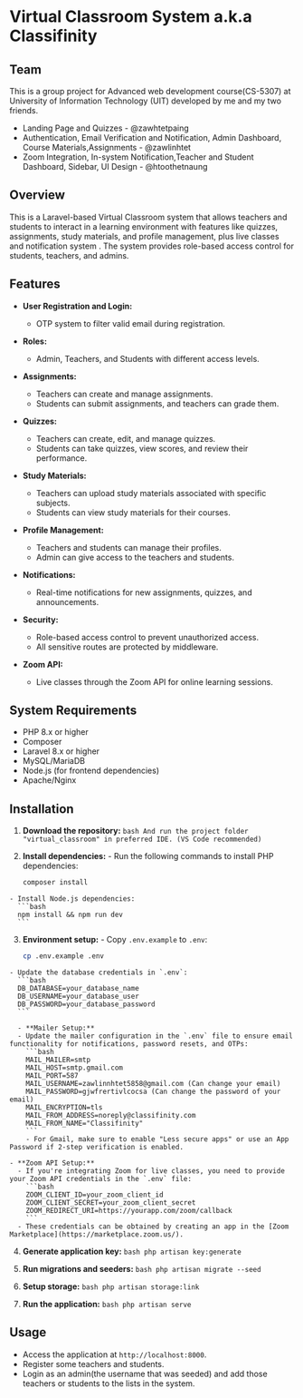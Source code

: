   # Virtual Classroom System a.k.a Classifinity

  ## Team

  This is a group project for Advanced web development course(CS-5307) at University of Information Technology (UIT) developed by me and my two friends. 

  - Landing Page and Quizzes - @zawhtetpaing
  - Authentication, Email Verification and Notification, Admin Dashboard, Course Materials,Assignments - @zawlinhtet
  - Zoom Integration, In-system Notification,Teacher and Student Dashboard, Sidebar, UI Design - @htoothetnaung

  ## Overview
  This is a Laravel-based Virtual Classroom system that allows teachers and students to interact in a learning environment with features like quizzes, assignments, study materials, and profile management, plus live classes and notification system . The system provides role-based access control for students, teachers, and admins.

  ## Features

  - **User Registration and Login:**
    - OTP system to filter valid email during registration.
    
  - **Roles:**
    - Admin, Teachers, and Students with different access levels.
    
  - **Assignments:**
    - Teachers can create and manage assignments.
    - Students can submit assignments, and teachers can grade them.

  - **Quizzes:**
    - Teachers can create, edit, and manage quizzes.
    - Students can take quizzes, view scores, and review their performance.
    
  - **Study Materials:**
    - Teachers can upload study materials associated with specific subjects.
    - Students can view study materials for their courses.
    
  - **Profile Management:**
    - Teachers and students can manage their profiles.
    - Admin can give access to the teachers and students.
    
  - **Notifications:**
    - Real-time notifications for new assignments, quizzes, and announcements.
    
  - **Security:**
    - Role-based access control to prevent unauthorized access.
    - All sensitive routes are protected by middleware.
    
  - **Zoom API:**
    - Live classes through the Zoom API for online learning sessions.
    
  ## System Requirements

  - PHP 8.x or higher
  - Composer
  - Laravel 8.x or higher
  - MySQL/MariaDB
  - Node.js (for frontend dependencies)
  - Apache/Nginx

  ## Installation

  1. **Download the repository:**
    ```bash
    And run the project folder "virtual_classroom" in preferred IDE. (VS Code recommended)
    ```

  2. **Install dependencies:**
    - Run the following commands to install PHP dependencies:
      ```bash
      composer install
      ```
    - Install Node.js dependencies:
      ```bash
      npm install && npm run dev
      ```

  3. **Environment setup:**
    - Copy `.env.example` to `.env`:
      ```bash
      cp .env.example .env
      ```
    - Update the database credentials in `.env`:
      ```bash
      DB_DATABASE=your_database_name
      DB_USERNAME=your_database_user
      DB_PASSWORD=your_database_password
      ```

      - **Mailer Setup:**
      - Update the mailer configuration in the `.env` file to ensure email functionality for notifications, password resets, and OTPs:
        ```bash
        MAIL_MAILER=smtp
        MAIL_HOST=smtp.gmail.com 
        MAIL_PORT=587            
        MAIL_USERNAME=zawlinnhtet5858@gmail.com (Can change your email)
        MAIL_PASSWORD=gjwfrertivlcocsa (Can change the password of your email)
        MAIL_ENCRYPTION=tls         
        MAIL_FROM_ADDRESS=noreply@classifinity.com
        MAIL_FROM_NAME="Classifinity"
        ```
        - For Gmail, make sure to enable "Less secure apps" or use an App Password if 2-step verification is enabled.

    - **Zoom API Setup:**
      - If you're integrating Zoom for live classes, you need to provide your Zoom API credentials in the `.env` file:
        ```bash
        ZOOM_CLIENT_ID=your_zoom_client_id
        ZOOM_CLIENT_SECRET=your_zoom_client_secret
        ZOOM_REDIRECT_URI=https://yourapp.com/zoom/callback
        ```
      - These credentials can be obtained by creating an app in the [Zoom Marketplace](https://marketplace.zoom.us/).

  4. **Generate application key:**
    ```bash
    php artisan key:generate
    ```

  5. **Run migrations and seeders:**
    ```bash
    php artisan migrate --seed
    ```

  6. **Setup storage:**
    ```bash
    php artisan storage:link
    ```

  7. **Run the application:**
    ```bash
    php artisan serve
    ```

  ## Usage

  - Access the application at `http://localhost:8000`.
  - Register some teachers and students.
  - Login as an admin(the username that was seeded) and add those teachers or students to the lists in the system.